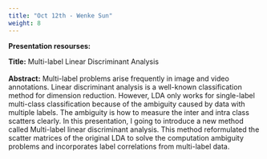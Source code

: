 ```yaml
---
title: "Oct 12th - Wenke Sun"
weight: 8
---
```


__Presentation resourses:__

<!-- - [Presentation slides (pdf version)](seminar-Toxoplasma.pdf) -->

__Title:__ Multi-label Linear Discriminant Analysis
</br>
</br>
__Abstract:__ Multi-label problems arise frequently in image and video annotations. Linear discriminant analysis is a well-known classification method for dimension reduction. However, LDA only works for single-label multi-class classification because of the ambiguity caused by data with multiple labels. The ambiguity is how to measure the inter and intra class scatters clearly. In this presentation, I going to introduce a new method called Multi-label linear discriminant analysis. This method reformulated the scatter matrices of the original LDA to solve the computation ambiguity problems and incorporates label correlations from multi-label data.